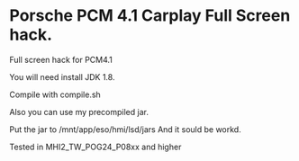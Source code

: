 # Porsche PCM 4.1 Carplay Full Screen hack.

Full screen hack for PCM4.1

You will need install JDK 1.8.

Compile with compile.sh

Also you can use my precompiled jar.

Put the jar to /mnt/app/eso/hmi/lsd/jars
And it sould be workd.

Tested in MHI2_TW_POG24_P08xx and higher
